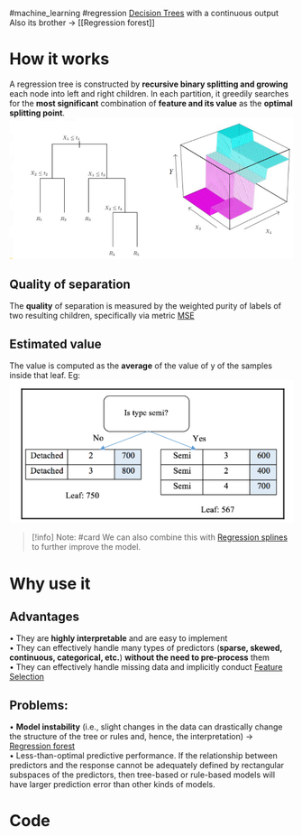 #machine_learning #regression 
[Decision Trees](Decision%20Trees.md) with a continuous output
Also its brother -> [[Regression forest]]
# How it works
A regression tree is constructed by **recursive binary splitting and growing** each node into left and right children. In each partition, it greedily searches for the **most significant** combination of **feature and its value** as the **optimal splitting point**. 
![](../assets/Pasted%20image%2020230222154617.png)
## Quality of separation
The **quality** of separation is measured by the weighted purity of labels of two resulting children, specifically via metric [MSE](MSE.md)
## Estimated value
The value is computed as the **average** of the value of y of the samples inside that leaf. Eg:
![](../assets/Pasted%20image%2020230215144617.png)
> [!info] Note: #card
>  We can also combine this with [Regression splines](Polynomial%20Regression.md#Regression%20splines) to further improve the model.
# Why use it

## Advantages
• They are **highly interpretable** and are easy to implement  
• They can effectively handle many types of predictors (**sparse, skewed,  
continuous, categorical, etc.**) **without the need to pre-process** them  
• They can effectively handle missing data and implicitly conduct [Feature Selection](Feature%20Selection.md)
## Problems:
• **Model instability** (i.e., slight changes in the data can drastically change the structure of the tree or rules and, hence, the interpretation) -> [Regression forest](Regression%20forest.md)  
• Less-than-optimal predictive performance. If the relationship between  
predictors and the response cannot be adequately defined by rectangular  
subspaces of the predictors, then tree-based or rule-based models will  
have larger prediction error than other kinds of models.

# Code
